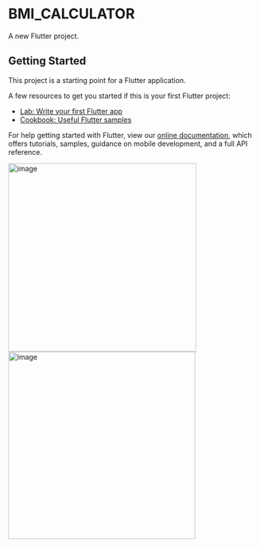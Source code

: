 # BMI_CALCULATOR 

A new Flutter project.

## Getting Started

This project is a starting point for a Flutter application.

A few resources to get you started if this is your first Flutter project:

- [Lab: Write your first Flutter app](https://flutter.dev/docs/get-started/codelab)
- [Cookbook: Useful Flutter samples](https://flutter.dev/docs/cookbook)

For help getting started with Flutter, view our
[online documentation](https://flutter.dev/docs), which offers tutorials,
samples, guidance on mobile development, and a full API reference.


<img width="378" alt="image" src="https://user-images.githubusercontent.com/60007226/193450512-d42432ba-9fb8-4cd7-9f17-30d582d61e9a.png">

<img width="376" alt="image" src="https://user-images.githubusercontent.com/60007226/193450589-a423a359-4583-45ff-875a-fda8e857d236.png">



